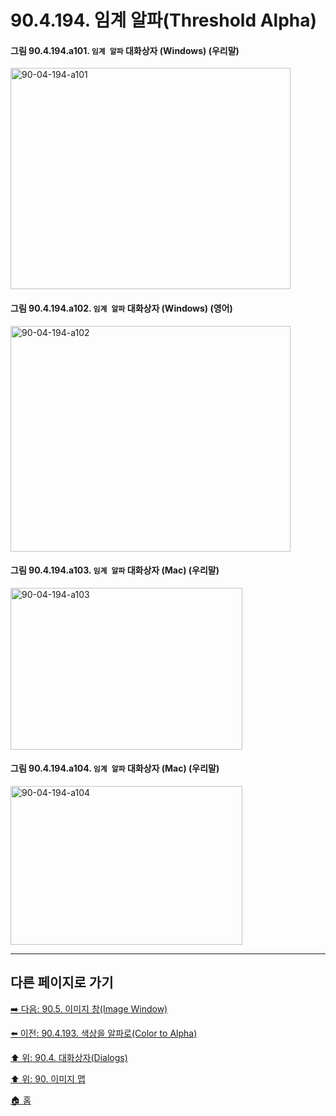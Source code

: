 # 90.4.194. 임계 알파(Threshold Alpha)

<a id="90-04-194-a101"></a>

#### 그림 90.4.194.a101. `임계 알파` 대화상자 (Windows) (우리말)
<img width="448" height="354" alt="90-04-194-a101" src="https://github.com/user-attachments/assets/7100c6f0-ff21-48e5-a3e7-919278c21525" />

<a id="90-04-194-a102"></a>

#### 그림 90.4.194.a102. `임계 알파` 대화상자 (Windows) (영어)
<img width="448" height="361" alt="90-04-194-a102" src="https://github.com/user-attachments/assets/f820ac18-9f73-4ea2-9f6d-70712e52f3c3" />

<a id="90-04-194-a103"></a>

#### 그림 90.4.194.a103. `임계 알파` 대화상자 (Mac) (우리말)
<img width="371" height="259" alt="90-04-194-a103" src="https://github.com/user-attachments/assets/0e625a87-5887-4d63-afd9-b2ff0149df87" />

<a id="90-04-194-a104"></a>

#### 그림 90.4.194.a104. `임계 알파` 대화상자 (Mac) (우리말)
<img width="371" height="254" alt="90-04-194-a104" src="https://github.com/user-attachments/assets/691862d8-f4e8-4457-a3d1-c81615ce31d3" />

***

## 다른 페이지로 가기

[➡️ 다음: 90.5. 이미지 창(Image Window)](./90-05-00-image_window.md)

[⬅️ 이전: 90.4.193. 색상을 알파로(Color to Alpha)](./90-04-0193-color_to_alpha.md)

[⬆️ 위: 90.4. 대화상자(Dialogs)](./90-04-0000-dialogs.md)

[⬆️ 위: 90. 이미지 맵](./90-00-image-map.md)

[🏠 홈](./00-home.md)